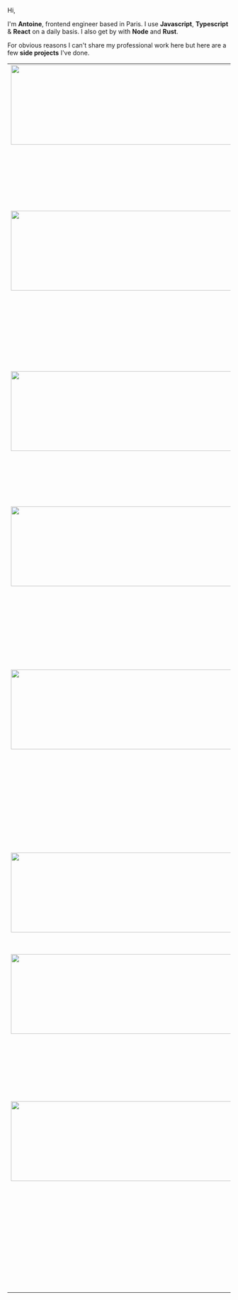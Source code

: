 Hi,

I'm <b>Antoine</b>, frontend engineer based in Paris. I use <b>Javascript</b>, <b>Typescript</b> & <b>React</b> on a daily basis. I also get by with <b>Node</b> and <b>Rust</b>. 

For obvious reasons I can't share my professional work here but here are a few <b>side projects</b> I've done.

<table>
 
   <tr>
    <td valign="top"><img src="https://user-images.githubusercontent.com/43271780/209532864-24d7449e-1185-4810-9423-be5df1fe877f.png" width="700" height="180"></td>
    <td valign="top">
     <h3>Superdiff (363★)</h3>
     <p>Fastest object and array diff library on the javascript market. No dependencies, readable diff, supports deeply nested keys.</p>
     <p><a href="https://github.com/DoneDeal0/superdiff">Code</a></p>
     </td>
  </tr>
 
 <tr>
    <td valign="top"><img src="https://user-images.githubusercontent.com/43271780/152165564-d129240d-e3d1-4643-beb5-f854699bf88c.png" width="700" height="180"></td>
    <td valign="top">
     <h3>Talkr (220★)</h3>
     <p>Tiniest i18n library for React on the market (less than 1kb). Supports Typescript, live autocompletion, complex plural rules, deeply nested keys.</p>
      <a href="https://github.com/DoneDeal0/Talkr">Code</a>
       <p><a href="https://talkr-documentation.netlify.app/docs/intro">Documentation</a></p>
     </td>
  </tr>
  
 <tr>
    <td valign="top"><img src="https://user-images.githubusercontent.com/43271780/177056582-b7b7b6b1-d3a5-4a2d-b5dc-5e2b6ade1d5c.png" width="700" height="180"></td>
    <td valign="top">
     <h3>Paris Stars Map</h3>
     <p>Mobile app to discover where historical figures of Paris used to live. React Native.</p>
      <a href="https://www.paris-stars-map.fr">Website</a>
     <p><a href="https://play.google.com/store/apps/details?id=com.parisstarsmap.parisstarsmapapp">Play Store</a></p>
     </td>
  </tr>
 
  <tr>
    <td valign="top"><img src="https://user-images.githubusercontent.com/43271780/159786562-6906987f-6ded-4a8b-a9bc-205f2ea93601.png" width="700" height="180"></td>
    <td valign="top">
     <h3>Search app for deceased persons</h3>
     <p>This app allows you to search for people who died in France since 1970. Interactive map with data clusters.</p>
      <a href="https://github.com/DoneDeal0/morts-autour-de-vous">Code</a>
      <p><a href="https://recherche-personnes-decedees.netlify.app/">Website</a></p>
     </td>
  </tr>
  
<tr>
    <td valign="top"><img src="https://user-images.githubusercontent.com/43271780/163389884-36c6288e-522a-40bd-aafb-0bfc20f3c955.png" width="700" height="180"></td>
    <td valign="top">
     <h3>Alright React App (36★)</h3>
     <p>Professional React app generator. Shipped with an exposed, unopinionated, highly-performant config.
Jest-SWC, Storybook, SWC, Typescript, Webpack 5.</p>
      <a href="https://github.com/DoneDeal0/alright-react-app">Code</a>
     </td>
  </tr>
 
 
 <tr>
    <td  valign="top"><img src="https://user-images.githubusercontent.com/43271780/177119902-4bb71219-ab43-42a9-af2d-41f61dcdac24.jpeg" width="500" height="180"></td>
    <td valign="top">
     <h3>Deep Vault (3★)</h3>
     <p>Library to store data in the browser with AES encryption.</p>
     <p><a href="https://github.com/DoneDeal0/DeepVault">Code</a></p>
     </td>
  </tr>
 
<tr>
    <td  valign="top"><img src="https://user-images.githubusercontent.com/43271780/152168535-d3f5798e-b18c-426e-b383-6b1c806bfb60.png" width="500" height="180"></td>
    <td valign="top">
     <h3>Santa's Letters</h3>
     <p>Video game. Santa's has lost toddlers' letters and must retrieve them. But beware of angry kids' letters. Javascript & Typescript.</p>
     <a href="https://github.com/DoneDeal0/Santa-Letters">Code</a>
     </td>
  </tr>
    <tr>
    <td  valign="top"><img src="https://user-images.githubusercontent.com/43271780/152162770-a0fc1912-1a7b-4b49-821f-08f600344683.png" width="700" height="180"></td>
    <td valign="top">
     <h3>Reapr</h3>
     <p>Dating app based on remaining lifetime. Live chat, notifications, complex search, dashboard, payment, in-depth profile edition, custom ui-system. Shipped with a Node/Typescript backend.</p>
     <p>🔒 Private repo.</p>
     </td>
  </tr>
 
</table>

